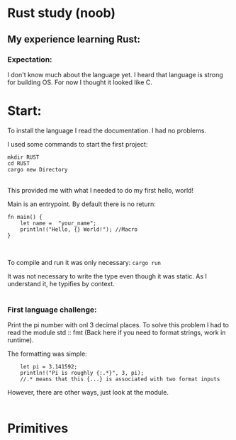 # Rust study (noob)
## My experience learning Rust:

### Expectation:
I don't know much about the language yet. I heard that language is strong for building OS. For now I thought it looked like C.
<br>

# Start:
To install the language I read the documentation. I had no problems.

I used some commands to start the first project:
```
mkdir RUST
cd RUST
cargo new Directory
```
<br>
This provided me with what I needed to do my first hello, world!

Main is an entrypoint. By default there is no 
return:
``` 
fn main() {
    let name =  "your_name";
    println!("Hello, {} World!"); //Macro
} 
```
<br>

To compile and run it was only necessary: ​​``` cargo run ```

It was not necessary to write the type even though it was static. As I understand it, he typifies by context.
<br><br>

### First language challenge:
Print the pi number with onl 3 decimal places.
To solve this problem I had to read the module std :: fmt (Back here if you need to format  strings, work in runtime).

The formatting was simple:
```
    let pi = 3.141592;
    println!("Pi is roughly {:.*}", 3, pi);
    //.* means that this {...} is associated with two format inputs 
```
However, there are other ways, just look at the module.
<br><br>

# Primitives


